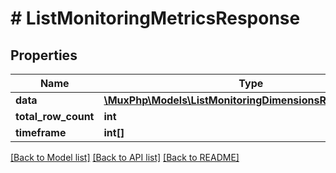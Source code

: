 # # ListMonitoringMetricsResponse

## Properties

Name | Type | Description | Notes
------------ | ------------- | ------------- | -------------
**data** | [**\MuxPhp\Models\ListMonitoringDimensionsResponseData[]**](ListMonitoringDimensionsResponseData.md) |  | [optional]
**total_row_count** | **int** |  | [optional]
**timeframe** | **int[]** |  | [optional]

[[Back to Model list]](../../README.md#models) [[Back to API list]](../../README.md#endpoints) [[Back to README]](../../README.md)
